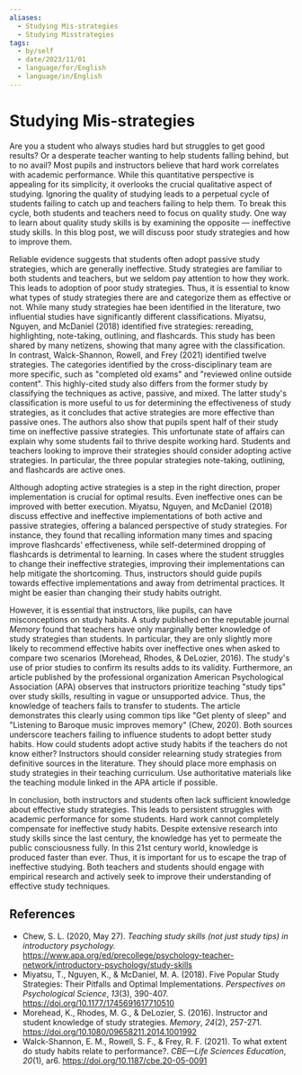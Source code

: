 ```yaml
---
aliases:
  - Studying Mis-strategies
  - Studying Misstrategies
tags:
  - by/self
  - date/2023/11/01
  - language/for/English
  - language/in/English
---
```


# Studying Mis-strategies

Are you a student who always studies hard but struggles to get good results? Or a desperate teacher wanting to help students falling behind, but to no avail? Most pupils and instructors believe that hard work correlates with academic performance. While this quantitative perspective is appealing for its simplicity, it overlooks the crucial qualitative aspect of studying. Ignoring the quality of studying leads to a perpetual cycle of students failing to catch up and teachers failing to help them. To break this cycle, both students and teachers need to focus on quality study. One way to learn about quality study skills is by examining the opposite — ineffective study skills. In this blog post, we will discuss poor study strategies and how to improve them.

Reliable evidence suggests that students often adopt passive study strategies, which are generally ineffective. Study strategies are familiar to both students and teachers, but we seldom pay attention to how they work. This leads to adoption of poor study strategies. Thus, it is essential to know what types of study strategies there are and categorize them as effective or not. While many study strategies hae been identified in the literature, two influential studies have significantly different classifications. Miyatsu, Nguyen, and McDaniel (2018) identified five strategies: rereading, highlighting, note-taking, outlining, and flashcards. This study has been shared by many netizens, showing that many agree with the classification. In contrast, Walck-Shannon, Rowell, and Frey (2021) identified twelve strategies. The categories identified by the cross-disciplinary team are more specific, such as "completed old exams" and "reviewed online outside content". This highly-cited study also differs from the former study by classifying the techniques as active, passive, and mixed. The latter study's classification is more useful to us for determining the effectiveness of study strategies, as it concludes that active strategies are more effective than passive ones. The authors also show that pupils spent half of their study time on ineffective passive strategies. This unfortunate state of affairs can explain why some students fail to thrive despite working hard. Students and teachers looking to improve their strategies should consider adopting active strategies. In particular, the three popular strategies note-taking, outlining, and flashcards are active ones.

Although adopting active strategies is a step in the right direction, proper implementation is crucial for optimal results. Even ineffective ones can be improved with better execution. Miyatsu, Nguyen, and McDaniel (2018) discuss effective and ineffective implementations of both active and passive strategies, offering a balanced perspective of study strategies. For instance, they found that recalling information many times and spacing improve flashcards' effectiveness, while self-determined dropping of flashcards is detrimental to learning. In cases where the student struggles to change their ineffective strategies, improving their implementations can help mitigate the shortcoming. Thus, instructors should guide pupils towards effective implementations and away from detrimental practices. It might be easier than changing their study habits outright.

However, it is essential that instructors, like pupils, can have misconceptions on study habits. A study published on the reputable journal _Memory_ found that teachers have only marginally better knowledge of study strategies than students. In particular, they are only slightly more likely to recommend effective habits over ineffective ones when asked to compare two scenarios (Morehead, Rhodes, & DeLozier, 2016). The study's use of prior studies to confirm its results adds to its validity. Furthermore, an article published by the professional organization American Psychological Association (APA) observes that instructors prioritize teaching "study tips" over study skills, resulting in vague or unsupported advice. Thus, the knowledge of teachers fails to transfer to students. The article demonstrates this clearly using common tips like "Get plenty of sleep" and "Listening to Baroque music improves memory" (Chew, 2020). Both sources underscore teachers failing to influence students to adopt better study habits. How could students adopt active study habits if the teachers do not know either? Instructors should consider relearning study strategies from definitive sources in the literature. They should place more emphasis on study strategies in their teaching curriculum. Use authoritative materials like the teaching module linked in the APA article if possible.

In conclusion, both instructors and students often lack sufficient knowledge about effective study strategies. This leads to persistent struggles with academic performance for some students. Hard work cannot completely compensate for ineffective study habits. Despite extensive research into study skills since the last century, the knowledge has yet to permeate the public consciousness fully. In this 21st century world, knowledge is produced faster than ever. Thus, it is important for us to escape the trap of ineffective studying. Both teachers and students should engage with empirical research and actively seek to improve their understanding of effective study techniques.

## References

- Chew, S. L. (2020, May 27). _Teaching study skills (not just study tips) in introductory psychology._ <https://www.apa.org/ed/precollege/psychology-teacher-network/introductory-psychology/study-skills>
- Miyatsu, T., Nguyen, K., & McDaniel, M. A. (2018). Five Popular Study Strategies: Their Pitfalls and Optimal Implementations. _Perspectives on Psychological Science_, _13_(3), 390-407. <https://doi.org/10.1177/1745691617710510>
- Morehead, K., Rhodes, M. G., & DeLozier, S. (2016). Instructor and student knowledge of study strategies. _Memory_, _24_(2), 257-271. <https://doi.org/10.1080/09658211.2014.1001992>
- Walck-Shannon, E. M., Rowell, S. F., & Frey, R. F. (2021). To what extent do study habits relate to performance?. _CBE—Life Sciences Education_, _20_(1), ar6. <https://doi.org/10.1187/cbe.20-05-0091>
